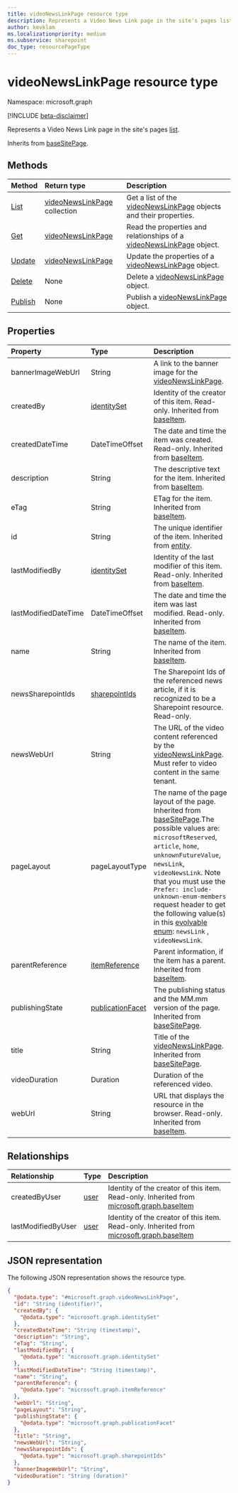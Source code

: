 ```yaml
---
title: videoNewsLinkPage resource type
description: Represents a Video News Link page in the site's pages list
author: kevklam
ms.localizationpriority: medium
ms.subservice: sharepoint
doc_type: resourcePageType
---
```


# videoNewsLinkPage resource type

Namespace: microsoft.graph

[!INCLUDE [beta-disclaimer](../../includes/beta-disclaimer.md)]

Represents a Video News Link page in the site's pages [list](../resources/list.md).

Inherits from [baseSitePage](../resources/basesitepage.md).

## Methods
|Method|Return type|Description|
|:---|:---|:---|
|[List](../api/videonewslinkpage-list.md)|[videoNewsLinkPage](../resources/videonewslinkpage.md) collection|Get a list of the [videoNewsLinkPage](../resources/videonewslinkpage.md) objects and their properties.|
|[Get](../api/videonewslinkpage-get.md)|[videoNewsLinkPage](../resources/videonewslinkpage.md)|Read the properties and relationships of a [videoNewsLinkPage](../resources/videonewslinkpage.md) object.|
|[Update](../api/videonewslinkpage-update.md)|[videoNewsLinkPage](../resources/videonewslinkpage.md)|Update the properties of a [videoNewsLinkPage](../resources/videonewslinkpage.md) object.|
|[Delete](../api/basesitepage-delete.md)|None|Delete a [videoNewsLinkPage](../resources/videonewslinkpage.md) object.|
|[Publish](../api/videonewslinkpage-publish.md)|None|Publish a [videoNewsLinkPage](../resources/videonewslinkpage.md) object.|

## Properties
|Property|Type|Description|
|:---|:---|:---|
|bannerImageWebUrl|String|A link to the banner image for the [videoNewsLinkPage](../resources/videonewslinkpage.md).|
|createdBy|[identitySet](../resources/intune-identityset.md)| Identity of the creator of this item. Read-only. Inherited from [baseItem](../resources/baseitem.md).|
|createdDateTime|DateTimeOffset|The date and time the item was created. Read-only. Inherited from [baseItem](../resources/baseitem.md).|
|description|String|The descriptive text for the item. Inherited from [baseItem](../resources/baseitem.md).|
|eTag|String|ETag for the item. Inherited from [baseItem](../resources/baseitem.md).|
|id|String|The unique identifier of the item. Inherited from [entity](../resources/entity.md).|
|lastModifiedBy|[identitySet](../resources/intune-identityset.md)|Identity of the last modifier of this item. Read-only. Inherited from [baseItem](../resources/baseitem.md).|
|lastModifiedDateTime|DateTimeOffset|The date and time the item was last modified. Read-only. Inherited from [baseItem](../resources/baseitem.md).|
|name|String|The name of the item. Inherited from [baseItem](../resources/baseitem.md).|
|newsSharepointIds|[sharepointIds](../resources/sharepointids.md)|The Sharepoint Ids of the referenced news article, if it is recognized to be a Sharepoint resource. Read-only.|
|newsWebUrl|String|The URL of the video content referenced by the [videoNewsLinkPage](../resources/videonewslinkpage.md). Must refer to video content in the same tenant.|
|pageLayout|pageLayoutType|The name of the page layout of the page. Inherited from [baseSitePage](../resources/basesitepage.md).The possible values are: `microsoftReserved`, `article`, `home`, `unknownFutureValue`, `newsLink`, `videoNewsLink`. Note that you must use the `Prefer: include-unknown-enum-members` request header to get the following value(s) in this [evolvable enum](/graph/best-practices-concept#handling-future-members-in-evolvable-enumerations): `newsLink` , `videoNewsLink`.|
|parentReference|[itemReference](../resources/itemreference.md)|Parent information, if the item has a parent. Inherited from [baseItem](../resources/baseitem.md).|
|publishingState|[publicationFacet](../resources/publicationfacet.md)|The publishing status and the MM.mm version of the page. Inherited from [baseSitePage](../resources/basesitepage.md).|
|title|String|Title of the [videoNewsLinkPage](../resources/videonewslinkpage.md). Inherited from [baseSitePage](../resources/basesitepage.md).|
|videoDuration|Duration|Duration of the referenced video.|
|webUrl|String|URL that displays the resource in the browser. Read-only. Inherited from [baseItem](../resources/baseitem.md).|

## Relationships
|Relationship|Type|Description|
|:---|:---|:---|
|createdByUser|[user](../resources/user.md)|Identity of the creator of this item. Read-only. Inherited from [microsoft.graph.baseItem](../resources/baseitem.md)|
|lastModifiedByUser|[user](../resources/user.md)|Identity of the creator of this item. Read-only. Inherited from [microsoft.graph.baseItem](../resources/baseitem.md)|

## JSON representation
The following JSON representation shows the resource type.
<!-- {
  "blockType": "resource",
  "keyProperty": "id",
  "@odata.type": "microsoft.graph.videoNewsLinkPage",
  "baseType": "microsoft.graph.baseSitePage",
  "openType": false
}
-->
``` json
{
  "@odata.type": "#microsoft.graph.videoNewsLinkPage",
  "id": "String (identifier)",
  "createdBy": {
    "@odata.type": "microsoft.graph.identitySet"
  },
  "createdDateTime": "String (timestamp)",
  "description": "String",
  "eTag": "String",
  "lastModifiedBy": {
    "@odata.type": "microsoft.graph.identitySet"
  },
  "lastModifiedDateTime": "String (timestamp)",
  "name": "String",
  "parentReference": {
    "@odata.type": "microsoft.graph.itemReference"
  },
  "webUrl": "String",
  "pageLayout": "String",
  "publishingState": {
    "@odata.type": "microsoft.graph.publicationFacet"
  },
  "title": "String",
  "newsWebUrl": "String",
  "newsSharepointIds": {
    "@odata.type": "microsoft.graph.sharepointIds"
  },
  "bannerImageWebUrl": "String",
  "videoDuration": "String (duration)"
}
```
